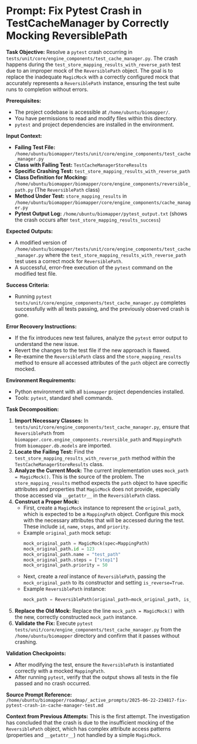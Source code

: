 # Prompt: Fix Pytest Crash in TestCacheManager by Correctly Mocking ReversiblePath

**Task Objective:**
Resolve a `pytest` crash occurring in `tests/unit/core/engine_components/test_cache_manager.py`. The crash happens during the `test_store_mapping_results_with_reverse_path` test due to an improper mock of the `ReversiblePath` object. The goal is to replace the inadequate `MagicMock` with a correctly configured mock that accurately represents a `ReversiblePath` instance, ensuring the test suite runs to completion without errors.

**Prerequisites:**
- The project codebase is accessible at `/home/ubuntu/biomapper/`.
- You have permissions to read and modify files within this directory.
- `pytest` and project dependencies are installed in the environment.

**Input Context:**
- **Failing Test File:** `/home/ubuntu/biomapper/tests/unit/core/engine_components/test_cache_manager.py`
- **Class with Failing Test:** `TestCacheManagerStoreResults`
- **Specific Crashing Test:** `test_store_mapping_results_with_reverse_path`
- **Class Definition for Mocking:** `/home/ubuntu/biomapper/biomapper/core/engine_components/reversible_path.py` (The `ReversiblePath` class)
- **Method Under Test:** `store_mapping_results` in `/home/ubuntu/biomapper/biomapper/core/engine_components/cache_manager.py`
- **Pytest Output Log:** `/home/ubuntu/biomapper/pytest_output.txt` (shows the crash occurs after `test_store_mapping_results_success`)

**Expected Outputs:**
- A modified version of `/home/ubuntu/biomapper/tests/unit/core/engine_components/test_cache_manager.py` where the `test_store_mapping_results_with_reverse_path` test uses a correct mock for `ReversiblePath`.
- A successful, error-free execution of the `pytest` command on the modified test file.

**Success Criteria:**
- Running `pytest tests/unit/core/engine_components/test_cache_manager.py` completes successfully with all tests passing, and the previously observed crash is gone.

**Error Recovery Instructions:**
- If the fix introduces new test failures, analyze the `pytest` error output to understand the new issue.
- Revert the changes to the test file if the new approach is flawed.
- Re-examine the `ReversiblePath` class and the `store_mapping_results` method to ensure all accessed attributes of the `path` object are correctly mocked.

**Environment Requirements:**
- Python environment with all `biomapper` project dependencies installed.
- Tools: `pytest`, standard shell commands.

**Task Decomposition:**
1.  **Import Necessary Classes:** In `tests/unit/core/engine_components/test_cache_manager.py`, ensure that `ReversiblePath` from `biomapper.core.engine_components.reversible_path` and `MappingPath` from `biomapper.db.models` are imported.
2.  **Locate the Failing Test:** Find the `test_store_mapping_results_with_reverse_path` method within the `TestCacheManagerStoreResults` class.
3.  **Analyze the Current Mock:** The current implementation uses `mock_path = MagicMock()`. This is the source of the problem. The `store_mapping_results` method expects the `path` object to have specific attributes and properties that `MagicMock` does not provide, especially those accessed via `__getattr__` in the `ReversiblePath` class.
4.  **Construct a Proper Mock:**
    - First, create a `MagicMock` instance to represent the `original_path`, which is expected to be a `MappingPath` object. Configure this mock with the necessary attributes that will be accessed during the test. These include `id`, `name`, `steps`, and `priority`.
    - Example `original_path` mock setup:
      ```python
      mock_original_path = MagicMock(spec=MappingPath)
      mock_original_path.id = 123
      mock_original_path.name = "test_path"
      mock_original_path.steps = ["step1"]
      mock_original_path.priority = 50
      ```
    - Next, create a *real* instance of `ReversiblePath`, passing the `mock_original_path` to its constructor and setting `is_reverse=True`.
    - Example `ReversiblePath` instance:
      ```python
      mock_path = ReversiblePath(original_path=mock_original_path, is_reverse=True)
      ```
5.  **Replace the Old Mock:** Replace the line `mock_path = MagicMock()` with the new, correctly constructed `mock_path` instance.
6.  **Validate the Fix:** Execute `pytest tests/unit/core/engine_components/test_cache_manager.py` from the `/home/ubuntu/biomapper` directory and confirm that it passes without crashing.

**Validation Checkpoints:**
- After modifying the test, ensure the `ReversiblePath` is instantiated correctly with a mocked `MappingPath`.
- After running `pytest`, verify that the output shows all tests in the file passed and no crash occurred.

**Source Prompt Reference:**
`/home/ubuntu/biomapper/roadmap/_active_prompts/2025-06-22-234817-fix-pytest-crash-in-cache-manager-test.md`

**Context from Previous Attempts:**
This is the first attempt. The investigation has concluded that the crash is due to the insufficient mocking of the `ReversiblePath` object, which has complex attribute access patterns (properties and `__getattr__`) not handled by a simple `MagicMock`.
